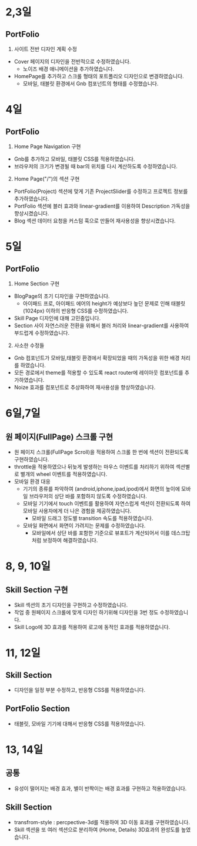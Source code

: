 # 2,3일 

## PortFolio
1. 사이트 전반 디자인 계획 수정
  - Cover 페이지의 디자인을 전반적으로 수정하였습니다.
      - 노이즈 배경 애니메이션을 추가하였습니다.
  - HomePage를 추가하고 스크롤 형태의 포트폴리오 디자인으로 변경하였습니다.
      - 모바일, 태블릿 환경에서 Gnb 컴포넌트의 형태를 수정했습니다.

# 4일
## PortFolio
1. Home Page Navigation 구현
  - Gnb를 추가하고 모바일, 태블릿 CSS를 적용하였습니다.
  - 브라우저의 크기가 변경될 때 bar의 위치를 다시 계산하도록 수정하였습니다.
2. Home Page("/")의 섹션 구현
  - PortFolio(Project) 섹션에 맞게 기존 ProjectSlider를 수정하고 프로젝트 정보를 추가하였습니다.
  - PortFolio 섹션에 블러 효과와 linear-gradient를 이용하여 Description 가독성을 향상시켰습니다.
  - Blog 섹션 데이터 요청을 커스텀 훅으로 만들어 재사용성을 향상시켰습니다.

# 5일

## PortFolio
1. Home Section 구현
  - BlogPage의 초기 디자인을 구현하였습니다.
    - 아이패드 프로, 아이패드 에어의 height가 예상보다 높던 문제로 인해 태블릿 (1024px) 이하의 반응형 CSS를 수정하였습니다.
  - Skill Page 디자인에 대해 고민중입니다.
  - Section 사이 자연스러운 전환을 위해서 블러 처리와 linear-gradient를 사용하여 부드럽게 수정하였습니다.
2. 사소한 수정들
  - Gnb 컴포넌트가 모바일,태블릿 환경에서 확장되었을 때의 가독성을 위한 배경 처리를 하였습니다.
  - 모든 경로에서 theme를 적용할 수 있도록 react router에 레이아웃 컴포넌트를 추가하였습니다.
  - Noize 효과를 컴포넌트로 추상화하여 재사용성을 향상하였습니다.

# 6일,7일
## 원 페이지(FullPage) 스크롤 구현
  - 원 페이지 스크롤(FullPage Scroll)을 적용하여 스크롤 한 번에 섹션이 전환되도록 구현하였습니다.
  - throttle을 적용하였으나 뒤늦게 발생하는 마우스 이벤트를 처리하기 위하여 섹션별로 별개의 wheel 이벤트를 적용하였습니다.
  - 모바일 환경 대응
    - 기기의 종류를 파악하여 (android,iphone,ipad,ipod)에서 화면의 높이에 모바일 브라우저의 상단 바를 포함하지 않도록 수정하였습니다.
    - 모바일 기기에서 touch 이벤트를 활용하여 자연스럽게 섹션이 전환되도록 하여 모바일 사용자에게 더 나은 경험을 제공하였습니다.
      - 모바일 드래그 정도별 transition 속도를 적용하였습니다.
    - 모바일 화면에서 화면이 가려지는 문제를 수정하였습니다.
      - 모바일에서 상단 바를 포함한 기준으로 뷰포트가 계산되어서 이를 데스크탑처럼 보정하여 해결하였습니다.


# 8, 9, 10일
## Skill Section 구현
   - Skill 섹션의 초기 디자인을 구현하고 수정하였습니다.
   - 작업 중 원페이지 스크롤에 맞게 디자인 하기위해 디자인을 3번 정도 수정하였습니다.
   - Skill Logo에 3D 효과를 적용하여 로고에 동적인 효과를 적용하였습니다.
# 11, 12일
## Skill Section 
   - 디자인을 일정 부분 수정하고, 반응형 CSS를 적용하였습니다.
## PortFolio Section
   - 태블릿, 모바일 기기에 대해서 반응형 CSS를 적용하였습니다.


# 13, 14일
## 공통
  - 유성이 떨어지는 배경 효과, 별이 반짝이는 배경 효과를 구현하고 적용하였습니다.
## Skill Section
  - transfrom-style : percpective-3d를 적용하여 3D 이동 효과를 구현하였습니다.
  - Skill 섹션을 또 여러 섹션으로 분리하여 (Home, Details) 3D효과의 완성도를 높였습니다. 

